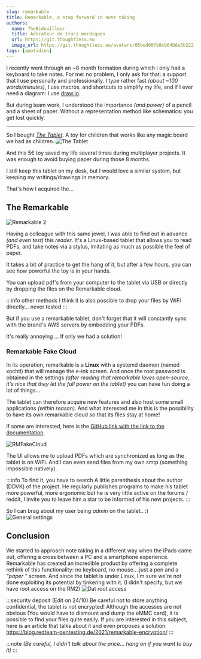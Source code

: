 ```yaml
---
slug: remarkable
title: Remarkable, a step forward in note taking
authors:
  name: TheBidouilleur
  title: Adorateur de trucs merdiques
  url: https://git.thoughtless.eu
  image_url: https://git.thoughtless.eu/avatars/05bed00fb8cb64b8e3b222f797bcd3d8
tags: [quotidien]
---
```


I recently went through an ~8 month formation during which I only had a keyboard to take notes. For me: no problem, I only ask for that: a support that I use personally and professionally. 
I type rather fast *(about ~100 words/minutes)*, I use macros, and shortcuts to simplify my life, and if I ever need a diagram: I use [draw.io](https://draw.io).

But during team work, I understood the importance *(and power)* of a pencil and a sheet of paper.
Without a representation method like schematics: you get lost quickly.

---

So I bought [*The Tablet*](https://fr.aliexpress.com/item/1005002840252915.html). A toy for children that works like any magic board we had as children. 
![The Tablet](./TheTablette.png)

And this 5€ toy saved my life several times during multiplayer projects. It was enough to avoid buying paper during those 8 months. 

I still keep this tablet on my desk, but I would love a similar system, but keeping my writings/drawings in memory. 

That's how I acquired the...

## The  Remarkable

![Remarkable 2](./1080.jpg)

Having a colleague with this same jewel, I was able to find out in advance *(and even test)* this *reader*. It's a Linux-based tablet that allows you to read PDFs, and take notes via a stylus, imitating as much as possible the feel of paper. 

It takes a bit of practice to get the hang of it, but after a few hours, you can see how powerful the toy is in your hands.

You can upload pdf's from your computer to the tablet via USB or directly by dropping the files on the Remarkable cloud. 

:::info other methods 
I think it is also possible to drop your files by WiFi directly... never tested
:::

But if you use a remarkable tablet, don't forget that it will constantly sync with the brand's AWS servers by embedding your PDFs.

It's really annoying ... If only we had a solution! 

### Remarkable Fake Cloud

In its operation, remarkable is a **Linux** with a systemd daemon (named xochtl) that will manage the e-ink screen. And once the root password is obtained in the settings *(after reading that remarkable loves open-source, it's nice that they let the full power on the tablet)* you can have fun doing a lot of things...

The tablet can therefore acquire new features and also host some small applications *(within reason)*. 
And what interested me in this is the possibility to have its own remarkable cloud so that its files stay at home!

If some are interested, here is the [GitHub link with the link to the documentation](https://github.com/ddvk/rmfakecloud).

![RMFakeCloud](./rmfakecloud.png)

The UI allows me to upload PDFs which are synchronized as long as the tablet is on WiFi. And I can even send files from my own smtp (something impossible natively).

:::info To find it, you have to search
A little parenthesis about the author (DDVK) of the project. 
He regularly publishes programs to make his tablet more powerful, more ergonomic but he is very little active on the forums / reddit, I invite you to leave him a star to be informed of his new projects.
:::

So I can brag about my user being *admin* on the tablet.. :) 
![General settings](./generalsettings.png)

## Conclusion

We started to approach note taking in a different way when the iPads came out, offering a cross between a PC and a smartphone experience. Remarkable has created an incredible product by offering a complete rethink of this functionality: no keyboard, no mouse... just a pen and a *"paper "* screen. 
And since the tablet is under Linux, I'm sure we're not done exploiting its potential by tinkering with it. (I didn't specify, but we have root access on the RM2) 
![Dat root access](./password.jpg)

:::security deposit
(Edit on 24/10) 
Be careful not to store anything confidential, the tablet is not encrypted! Although the accesses are not obvious (You would have to dismount and dump the eMMC card), it is possible to find your files quite easily. 
If you are interested in this subject, here is an article that talks about it and even proposes a solution: https://blog.redteam-pentesting.de/2021/remarkable-encryption/
:::

:::note
*(Be careful, I didn't talk about the price... hang on if you want to buy it)*
:::
